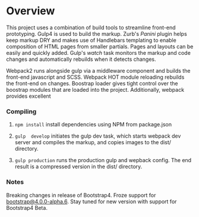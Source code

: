 # Overview
This project uses a combination of build tools to streamline front-end prototyping. Gulp4 is used to build the markup. Zurb's _Panini_ plugin helps keep markup DRY and makes use of Handlebars templating to enable composition of HTML pages from smaller partials. Pages and layouts can be easily and quickly added. Gulp's _watch_ task monitors the markup and code changes and automatically rebuilds when it detects changes.

Webpack2 runs alongside gulp via a middleware component and builds the front-end javascript and SCSS. Webpack HOT module reloading rebuilds the front-end on changes. Boostrap loader gives tight control over the boostrap modules that are loaded into the project. Additionally, webpack provides excellent  

### Compiling
1. `npm install` install dependencies using NPM from package.json

2. `gulp  develop` initiates the gulp dev task, which starts webpack dev server and compiles the markup, and copies images to the dist/ directory.

3. `gulp production` runs the production gulp and wepback config. The end result is a compressed version in the dist/ directory.

### Notes
Breaking changes in release of Bootstrap4. Froze support for bootstrap@4.0.0-alpha.6. Stay tuned for new version with support for Bootstrap4 Beta. 
